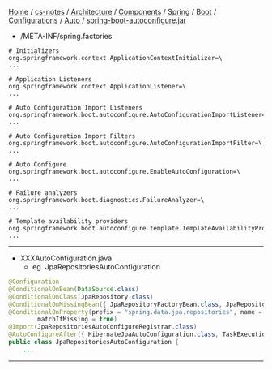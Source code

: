 [Home](https://mengxianbin.github.io) /
[cs-notes](https://mengxianbin.github.io/cs-notes/site) /
[Architecture](https://mengxianbin.github.io/cs-notes/site/Architecture) /
[Components](https://mengxianbin.github.io/cs-notes/site/Architecture/Components) /
[Spring](https://mengxianbin.github.io/cs-notes/site/Architecture/Components/Spring) /
[Boot](https://mengxianbin.github.io/cs-notes/site/Architecture/Components/Spring/Boot) /
[Configurations](https://mengxianbin.github.io/cs-notes/site/Architecture/Components/Spring/Boot/Configurations) /
[Auto](https://mengxianbin.github.io/cs-notes/site/Architecture/Components/Spring/Boot/Configurations/Auto) /
[spring-boot-autoconfigure.jar](https://mengxianbin.github.io/cs-notes/site/Architecture/Components/Spring/Boot/Configurations/Auto/spring-boot-autoconfigure.jar)

* /META-INF/spring.factories

```properties
# Initializers
org.springframework.context.ApplicationContextInitializer=\
...

# Application Listeners
org.springframework.context.ApplicationListener=\
...

# Auto Configuration Import Listeners
org.springframework.boot.autoconfigure.AutoConfigurationImportListener=\
...

# Auto Configuration Import Filters
org.springframework.boot.autoconfigure.AutoConfigurationImportFilter=\
...

# Auto Configure
org.springframework.boot.autoconfigure.EnableAutoConfiguration=\
...

# Failure analyzers
org.springframework.boot.diagnostics.FailureAnalyzer=\
...

# Template availability providers
org.springframework.boot.autoconfigure.template.TemplateAvailabilityProvider=\
...
```

---

* XXXAutoConfiguration.java
    * eg. JpaRepositoriesAutoConfiguration

```java
@Configuration
@ConditionalOnBean(DataSource.class)
@ConditionalOnClass(JpaRepository.class)
@ConditionalOnMissingBean({ JpaRepositoryFactoryBean.class, JpaRepositoryConfigExtension.class })
@ConditionalOnProperty(prefix = "spring.data.jpa.repositories", name = "enabled", havingValue = "true",
		matchIfMissing = true)
@Import(JpaRepositoriesAutoConfigureRegistrar.class)
@AutoConfigureAfter({ HibernateJpaAutoConfiguration.class, TaskExecutionAutoConfiguration.class })
public class JpaRepositoriesAutoConfiguration {
    ...
```

---

